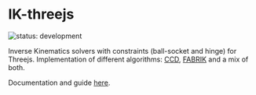 # IK-threejs
![status: development](https://img.shields.io/badge/status-development-blue.svg)

Inverse Kinematics solvers with constraints (ball-socket and hinge) for Threejs. Implementation of different algorithms: [CCD](https://sites.google.com/site/auraliusproject/ccd-algorithm), [FABRIK](https://www.researchgate.net/publication/271771862_Extending_FABRIK_with_model_constraints) and a mix of both.

Documentation and guide [here](./docs/IKSolver.md).
